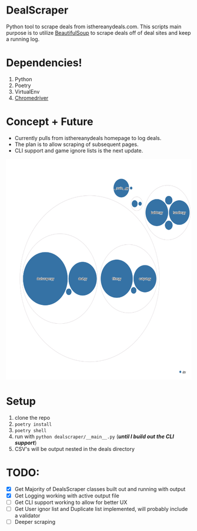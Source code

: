 # DealScraper

Python tool to scrape deals from isthereanydeals.com.
This scripts main purpose is to utilize [BeautifulSoup](https://www.crummy.com/software/BeautifulSoup/) to scrape deals off of
deal sites and keep a running log.

# Dependencies!

1. Python
2. Poetry
3. VirtualEnv
4. [Chromedriver](https://developer.chrome.com/docs/chromedriver)

# Concept + Future

- Currently pulls from isthereanydeals homepage to log deals.
- The plan is to allow scraping of subsequent pages.
- CLI support and game ignore lists is the next update.

<img width="600" height="600" src="https://github.com/onlygarrett/dealscraper/blob/a7c4418bb1fe5813a4e031b9a2a3ee16ca6194ab/output-diagram.svg" alt="workflow">

# Setup

1. clone the repo
2. `poetry install`
3. `poetry shell`
4. run with `python dealscraper/__main__.py`
   (**_until I build out the CLI support_**)
5. CSV's will be output nested in the deals directory

# TODO:

- [x] Get Majority of DealsScraper classes built out and running with output
- [x] Get Logging working with active output file
- [ ] Get CLI support working to allow for better UX
- [ ] Get User ignor list and Duplicate list implemented, will probably include a validator
- [ ] Deeper scraping
